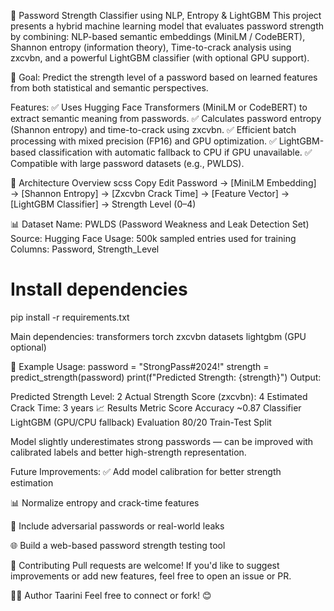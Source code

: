 🔐 Password Strength Classifier using NLP, Entropy & LightGBM
This project presents a hybrid machine learning model that evaluates password strength by combining:
NLP-based semantic embeddings (MiniLM / CodeBERT),
Shannon entropy (information theory),
Time-to-crack analysis using zxcvbn,
and a powerful LightGBM classifier (with optional GPU support).

🧠 Goal: Predict the strength level of a password based on learned features from both statistical and semantic perspectives.

Features:
✅ Uses Hugging Face Transformers (MiniLM or CodeBERT) to extract semantic meaning from passwords.
✅ Calculates password entropy (Shannon entropy) and time-to-crack using zxcvbn.
✅ Efficient batch processing with mixed precision (FP16) and GPU optimization.
✅ LightGBM-based classification with automatic fallback to CPU if GPU unavailable.
✅ Compatible with large password datasets (e.g., PWLDS).

🧩 Architecture Overview
scss
Copy
Edit
Password → [MiniLM Embedding]
         → [Shannon Entropy]
         → [Zxcvbn Crack Time]
         → [Feature Vector]
         → [LightGBM Classifier]
         → Strength Level (0–4)

📊 Dataset
Name: PWLDS (Password Weakness and Leak Detection Set)
Source: Hugging Face
Usage: 500k sampled entries used for training
Columns: Password, Strength_Level


# Install dependencies
pip install -r requirements.txt

Main dependencies:
transformers
torch
zxcvbn
datasets
lightgbm (GPU optional)

🧪 Example Usage:
password = "StrongPass#2024!"
strength = predict_strength(password)
print(f"Predicted Strength: {strength}")
Output:

Predicted Strength Level: 2
Actual Strength Score (zxcvbn): 4
Estimated Crack Time: 3 years
📈 Results
Metric	Score
Accuracy	~0.87
Classifier	LightGBM (GPU/CPU fallback)
Evaluation	80/20 Train-Test Split

Model slightly underestimates strong passwords — can be improved with calibrated labels and better high-strength representation.

Future Improvements: 
✅ Add model calibration for better strength estimation

📊 Normalize entropy and crack-time features

🧪 Include adversarial passwords or real-world leaks

🌐 Build a web-based password strength testing tool

🤝 Contributing
Pull requests are welcome! If you'd like to suggest improvements or add new features, feel free to open an issue or PR.


🙋‍♀️ Author
Taarini
Feel free to connect or fork! 😊
